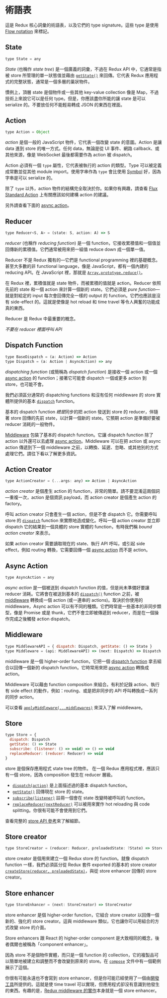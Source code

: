 # 術語表

這是 Redux 核心詞彙的術語表，以及它們的 type signature。這些 type 是使用 [Flow notation](http://flowtype.org/docs/quick-reference.html) 來標記。

## State

```js
type State = any
```

*State* (也稱作 *state tree*) 是一個廣義的詞彙，不過在 Redux API 中，它通常是指被 store 所管理的單一狀態值並藉由 [`getState()`](api/Store.md#getState) 來回傳。它代表 Redux 應用程式的完整狀態，通常是一個多層的巢狀物件。

慣例上，頂層 state 是個物件或一些其他 key-value collection 像是 Map，不過技術上來說它可以是任何 type。但是，你應該盡你所能的讓 state 是可以 serialize 的。不要放任何不能輕易轉成 JSON 的東西在裡面。

## Action

```js
type Action = Object
```

*action* 是個一般的 JavaScript 物件，它代表一個改變 state 的意圖。Action 是讓 data 進到 store 的唯一方式。任何 data，無論是從 UI 事件、網路 callback、或其他來源，像是 WebSocket 最後都需要作為 action 被 dispatch。

Action 必須有一個 `type` 屬性，它代表被執行的 action 的類型。Type 可以被定義成常數並從其他 module import。使用字串作為 `type` 會比使用 [Symbol](https://developer.mozilla.org/en/docs/Web/JavaScript/Reference/Global_Objects/Symbol) 好，因為字串是可以 serialize 的。

除了 `type` 以外，action 物件的結構完全取決於你。如果你有興趣，請查看 [Flux Standard Action](https://github.com/acdlite/flux-standard-action) 上有關應該如何建構 action 的建議。

另外請查看下面的 [async action](#async-action)。

## Reducer

```js
type Reducer<S, A> = (state: S, action: A) => S
```

*reducer* (也稱作 *reducing function*) 是一個 function，它接收累積值和一個值並回傳新的累積值。它們通常被用來把一組值 reduce down 成一個單一值。

Reducer 不是 Redux 獨有的—它們是 functional programming 裡的基礎概念。甚至大多數的非 functional language，像是 JavaScript，都有一個內建的 reducing API。在 JavaScript 裡，那就是 [`Array.prototype.reduce()`](https://developer.mozilla.org/en-US/docs/Web/JavaScript/Reference/Global_Objects/Array/Reduce)。

在 Redux 裡，累積值就是 state 物件，而被累積的值就是 action。Reducer 依照先前的 state 和一個 action 來計算一個新的 state。它們必須是 *pure function*—就是對給定的 input 每次會回傳完全一樣的 output 的 function。它們也應該是沒有 side-effect 的。這就是使像是 hot reload 和 time travel 等令人興奮的功能成真的東西。

Reducer 是 Redux 中最重要的概念。

*不要在 reducer 裡面呼叫 API*

## Dispatch Function

```js
type BaseDispatch = (a: Action) => Action
type Dispatch = (a: Action | AsyncAction) => any
```

*dispatching function* (或簡稱為 *dispatch function*) 是接收一個 action 或一個 [async action](#async-action) 的 function；接著它可能會 dispatch 一個或更多 action 到 store，也可能不會。

我們必須區分通常的 dispatching functions 和沒有任何 middleware 的 store 實體所提供的基本 [`dispatch`](api/Store.md#dispatch) function。

基本的 dispatch function *總是*同步的把 action 發送到 store 的 reducer，伴隨著 store 回傳的先前 state，以計算一個新的 state。它預期 action 是準備好要被 reducer 消耗的一般物件。

[Middleware](#middleware) 包裝了基本的 dispatch function。它讓 dispatch function 除了 action 以外還可以去處理 [async action](#async-action)。Middleware 可以在把 action 或 async action 傳遞到下一個 middleware 之前，以轉換、延遲、忽略、或其他別的方式處理它們。請往下看以了解更多資訊。

## Action Creator

```js
type ActionCreator = (...args: any) => Action | AsyncAction
```

*action creator* 是個產生 action 的 function，非常的簡單。請不要混淆這兩個詞—重複一次，action 是個資訊 payload，而 action creator 是個產生 action 的 factory。

呼叫 action creator 只會產生一個 action，但是不會 dispatch 它。你需要呼叫 store 的 [`dispatch`](api/Store.md#dispatch) function 來實際地造成變化。呼叫一個 action creator 並立即 dispatch 它的結果到一個具體的 store 實體的 function，有時我們稱 *bound action creator* 來表示。

如果 action creator 需要讀取現在的 state、執行 API 呼叫，或引起 side effect，例如 routing 轉換，它需要回傳一個 [async action](#async-action) 而不是 action。

## Async Action

```js
type AsyncAction = any
```

*async action* 是一個被送到 dispatch function 的值，但是尚未準備好要讓 reducer 消耗。它將會在被送到基本的 [`dispatch()`](api/Store.md#dispatch) function 之前，被 [middleware](#middleware) 轉換成一個 action (或一連串的 actions)。取決於你使用的 middleware，Async action 可以有不同的種類。它們時常是一些基本的非同步類型，像是 Promise 或是 thunk，它們不會立即被傳遞到 reducer，而是在一個操作完成之後觸發 action dispatch。

## Middleware

```js
type MiddlewareAPI = { dispatch: Dispatch, getState: () => State }
type Middleware = (api: MiddlewareAPI) => (next: Dispatch) => Dispatch
```

middleware 是一個 higher-order function，它把一個 [dispatch function](#dispatching-function) 拿去組合以回傳一個新的 dispatch function。它時常用來把 [async action](#async-action) 轉換成 action。

Middleware 可以藉由 function composition 來組合。有利於記錄 action、執行有 side effect 的動作，例如：routing、或是把非同步的 API 呼叫轉換成一系列的同步 action。

可以查看 [`applyMiddleware(...middlewares)`](./api/applyMiddleware.md) 來深入了解 middleware。

## Store

```js
type Store = {
  dispatch: Dispatch
  getState: () => State
  subscribe: (listener: () => void) => () => void
  replaceReducer: (reducer: Reducer) => void
}
```

store 是個保存應用程式 state tree 的物件。
在一個 Redux 應用程式裡，應該只有一個 store，因為 composition 發生在 reducer 層級。

- [`dispatch(action)`](api/Store.md#dispatch) 是上面描述過的基本 dispatch function。
- [`getState()`](api/Store.md#getState) 回傳現在 store 的 state。
- [`subscribe(listener)`](api/Store.md#subscribe) 註冊一個會在 state 改變時被呼叫的 function。
- [`replaceReducer(nextReducer)`](api/Store.md#replaceReducer) 可以被用來實作 hot reloading 與 code splitting。你很有可能不會使用到它們。

查看完整的 [store API 參考](api/Store.md#dispatch)來了解細節。

## Store creator

```js
type StoreCreator = (reducer: Reducer, preloadedState: ?State) => Store
```

store creator 是個用來建立一個 Redux store 的 function。就像 dispatch function 一樣，我們必須區分從 Redux 套件 exported 的基本的 store creator [`createStore(reducer, preloadedState)`](api/createStore.md)，與從 store enhancer 回傳的 store creator。

## Store enhancer

```js
type StoreEnhancer = (next: StoreCreator) => StoreCreator
```

store enhancer 是個 higher-order function，它組合 store creator 以回傳一個新的、強化的 store creator。這與 middleware 類似，它也讓你可以用組合的方式改變 store 的介面。

Store enhancers 跟 React 的 higher-order component 是大致相同的概念，後者偶爾也被稱為「component enhancer」。

因為 store 不是個物件實體，而只是一個 function 的 collection，它的複製品可以簡單地被建立和調整而不會改變到原來的 store。在 [`compose`](api/compose.md) 文件中有一個範例展示了這個。

你很有可能永遠也不會寫到 store enhancer，但是你可能已經使用了一個由[開發工具](https://github.com/gaearon/redux-devtools)所提供的。這就是使 time travel 可以實現，但應用程式卻沒有意識到他發生的東西。有趣的是，[Redux middleware 的實作](api/applyMiddleware.md)本身就是一個 store enhancer。
